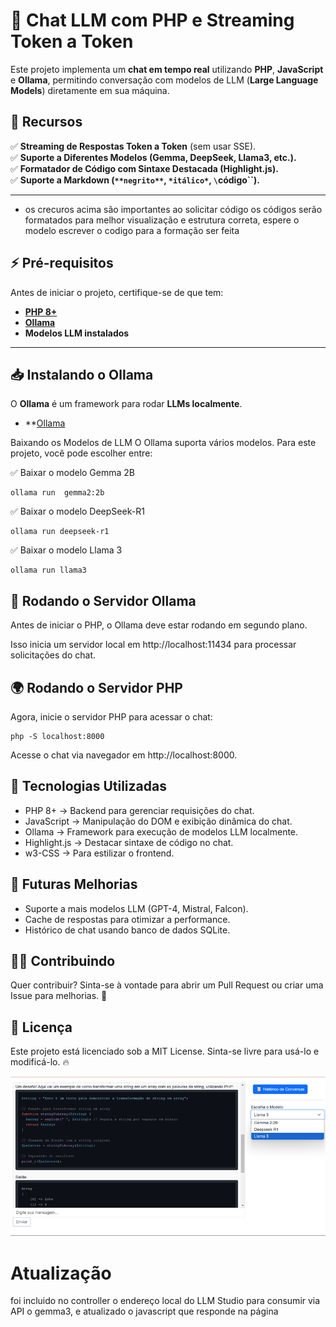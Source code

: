 # 🚀 Chat LLM com PHP e Streaming Token a Token

Este projeto implementa um **chat em tempo real** utilizando **PHP**, **JavaScript** e **Ollama**, permitindo conversação com modelos de LLM (**Large Language Models**) diretamente em sua máquina.

## 📌 Recursos
✅ **Streaming de Respostas Token a Token** (sem usar SSE).  
✅ **Suporte a Diferentes Modelos (Gemma, DeepSeek, Llama3, etc.).**  
✅ **Formatador de Código com Sintaxe Destacada (Highlight.js).**  
✅ **Suporte a Markdown (`**negrito**`, `*itálico*`, `\`código\``).**  

---
- os crecuros acima são importantes ao solicitar código os códigos serão formatados para melhor visualização e estrutura correta, espere o modelo escrever o codigo para a formação ser feita


## ⚡ **Pré-requisitos**
Antes de iniciar o projeto, certifique-se de que tem:
- **[PHP 8+](https://www.php.net/downloads.php)**
- **[Ollama](https://ollama.com/download)**
- **Modelos LLM instalados**

---

## 📥 **Instalando o Ollama**
O **Ollama** é um framework para rodar **LLMs localmente**.

- **[Ollama](https://ollama.com/)

Baixando os Modelos de LLM
O Ollama suporta vários modelos. Para este projeto, você pode escolher entre:

✅ Baixar o modelo Gemma 2B
```
ollama run  gemma2:2b
```
✅ Baixar o modelo DeepSeek-R1
```
ollama run deepseek-r1
```
✅ Baixar o modelo Llama 3
```
ollama run llama3
```

## 🚀 Rodando o Servidor Ollama
Antes de iniciar o PHP, o Ollama deve estar rodando em segundo plano.

Isso inicia um servidor local em http://localhost:11434 para processar solicitações do chat.

## 🌍 Rodando o Servidor PHP
Agora, inicie o servidor PHP para acessar o chat:

```
php -S localhost:8000
```

Acesse o chat via navegador em http://localhost:8000.

## 📌 Tecnologias Utilizadas
- PHP 8+ → Backend para gerenciar requisições do chat.
- JavaScript → Manipulação do DOM e exibição dinâmica do chat.
- Ollama → Framework para execução de modelos LLM localmente.
- Highlight.js → Destacar sintaxe de código no chat.
- w3-CSS → Para estilizar o frontend.
## 🚀 Futuras Melhorias
- Suporte a mais modelos LLM (GPT-4, Mistral, Falcon).
- Cache de respostas para otimizar a performance.
- Histórico de chat usando banco de dados SQLite.
## 👨‍💻 Contribuindo
Quer contribuir? Sinta-se à vontade para abrir um Pull Request ou criar uma Issue para melhorias. 🚀

## 📜 Licença
Este projeto está licenciado sob a MIT License. Sinta-se livre para usá-lo e modificá-lo. 🔥

![demostração](./assets/img/demo.png)

# Atualização

foi incluido no controller o endereço local do LLM Studio para consumir via API o gemma3, e atualizado o javascript que responde na página
